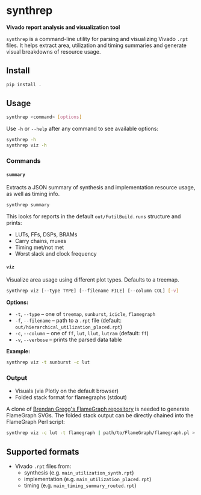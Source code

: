 # synthrep

**Vivado report analysis and visualization tool**

`synthrep` is a command-line utility for parsing and visualizing Vivado `.rpt` files. It helps extract area, utilization and timing summaries and generate visual breakdowns of resource usage.

## Install

```bash
pip install .
```

## Usage

```bash
synthrep <command> [options]
```

Use `-h` or `--help` after any command to see available options:

```bash
synthrep -h
synthrep viz -h
```

### Commands

#### `summary`

Extracts a JSON summary of synthesis and implementation resource usage, as well as timing info.

```bash
synthrep summary
```

This looks for reports in the default `out/FutilBuild.runs` structure and prints:
- LUTs, FFs, DSPs, BRAMs
- Carry chains, muxes
- Timing met/not met
- Worst slack and clock frequency

#### `viz`

Visualize area usage using different plot types. Defaults to a treemap.

```bash
synthrep viz [--type TYPE] [--filename FILE] [--column COL] [-v]
```

**Options:**
- `-t`, `--type` – one of `treemap`, `sunburst`, `icicle`, `flamegraph`
- `-f`, `--filename` – path to a `.rpt` file (default: `out/hierarchical_utilization_placed.rpt`)
- `-c`, `--column` – one of `ff`, `lut`, `llut`, `lutram` (default: `ff`)
- `-v`, `--verbose` – prints the parsed data table

**Example:**

```bash
synthrep viz -t sunburst -c lut
```

### Output

- Visuals (via Plotly on the default browser)
- Folded stack format for flamegraphs (stdout)

A clone of [Brendan Gregg's FlameGraph repository](https://github.com/brendangregg/FlameGraph) is needed to generate FlameGraph SVGs. The folded stack output can be directly chained into the FlameGraph Perl script:
```bash
synthrep viz -c lut -t flamegraph | path/to/FlameGraph/flamegraph.pl > flamegraph.svg  
```

## Supported formats

- Vivado `.rpt` files from:
  - synthesis (e.g. `main_utilization_synth.rpt`)
  - implementation (e.g. `main_utilization_placed.rpt`)
  - timing (e.g. `main_timing_summary_routed.rpt`)
